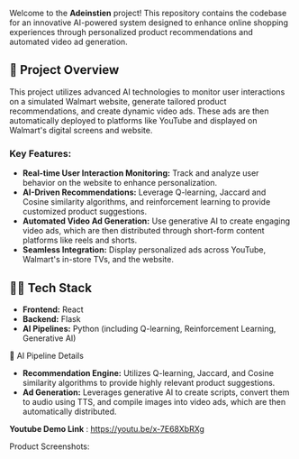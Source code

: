 Welcome to the **Adeinstien** project! This repository contains the codebase for an innovative AI-powered system designed to enhance online shopping experiences through personalized product recommendations and automated video ad generation.

## 🚀 Project Overview

This project utilizes advanced AI technologies to monitor user interactions on a simulated Walmart website, generate tailored product recommendations, and create dynamic video ads. These ads are then automatically deployed to platforms like YouTube and displayed on Walmart's digital screens and website.

### Key Features:
- **Real-time User Interaction Monitoring:** Track and analyze user behavior on the website to enhance personalization.
- **AI-Driven Recommendations:** Leverage Q-learning, Jaccard and Cosine similarity algorithms, and reinforcement learning to provide customized product suggestions.
- **Automated Video Ad Generation:** Use generative AI to create engaging video ads, which are then distributed through short-form content platforms like reels and shorts.
- **Seamless Integration:** Display personalized ads across YouTube, Walmart's in-store TVs, and the website.

## 🧑‍💻 Tech Stack

- **Frontend:** React
- **Backend:** Flask
- **AI Pipelines:** Python (including Q-learning, Reinforcement Learning, Generative AI)

🧠 AI Pipeline Details
- **Recommendation Engine:** Utilizes Q-learning, Jaccard, and Cosine similarity algorithms to provide highly relevant product suggestions.
- **Ad Generation:** Leverages generative AI to create scripts, convert them to audio using TTS, and compile images into video ads, which are then automatically distributed.

**Youtube Demo Link** : https://youtu.be/x-7E68XbRXg

Product Screenshots:

